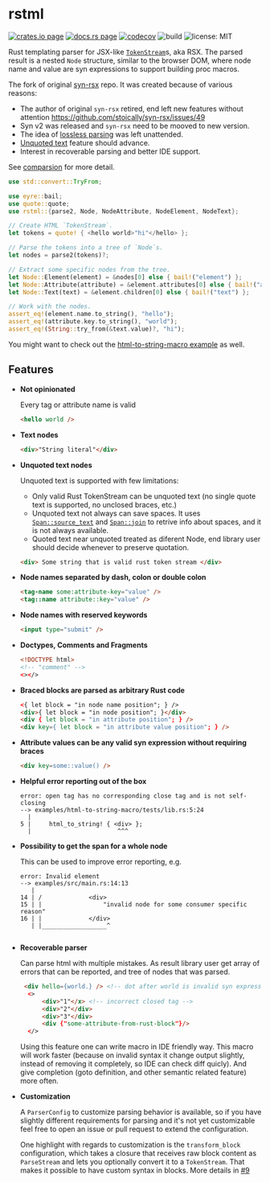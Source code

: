 # rstml

[![crates.io page](https://img.shields.io/crates/v/rstml.svg)](https://crates.io/crates/rstml)
[![docs.rs page](https://docs.rs/rstml/badge.svg)](https://docs.rs/rstml/)
[![codecov](https://codecov.io/gh/rs-tml/rstml/branch/main/graph/badge.svg?token=2LMJ8YEV92)](https://codecov.io/gh/rs-tml/rs-tml)
![build](https://github.com/rs-tml/rstml/workflows/ci/badge.svg)
![license: MIT](https://img.shields.io/crates/l/rstml.svg)

Rust templating parser for JSX-like [`TokenStream`]s, aka RSX. The parsed result is a nested `Node` structure, similar to the browser DOM, where node name and value are syn expressions to support building proc macros.

The fork of original [syn-rsx](https://github.com/stoically/syn-rsx) repo.
It was created because of various reasons:
- The author of original `syn-rsx` retired, end left new features without attention https://github.com/stoically/syn-rsx/issues/49
- Syn v2 was released and `syn-rsx` need to be mooved to new version.
- The idea of [lossless parsing](https://github.com/stoically/syn-rsx/issues/53) was left unattended.
- [Unquoted text](https://github.com/stoically/syn-rsx/issues/2) feature should advance.
- Interest in recoverable parsing and better IDE support.


See [comparsion](/comparsion-with-syn-rsx.md) for more detail.

```rust
use std::convert::TryFrom;

use eyre::bail;
use quote::quote;
use rstml::{parse2, Node, NodeAttribute, NodeElement, NodeText};

// Create HTML `TokenStream`.
let tokens = quote! { <hello world>"hi"</hello> };

// Parse the tokens into a tree of `Node`s.
let nodes = parse2(tokens)?;

// Extract some specific nodes from the tree.
let Node::Element(element) = &nodes[0] else { bail!("element") };
let Node::Attribute(attribute) = &element.attributes[0] else { bail!("attribute") };
let Node::Text(text) = &element.children[0] else { bail!("text") };

// Work with the nodes.
assert_eq!(element.name.to_string(), "hello");
assert_eq!(attribute.key.to_string(), "world");
assert_eq!(String::try_from(&text.value)?, "hi");
```

You might want to check out the [html-to-string-macro example] as well.

## Features

- **Not opinionated**

  Every tag or attribute name is valid

  ```html
  <hello world />
  ```

- **Text nodes**


  ```html
  <div>"String literal"</div>
  ```

- **Unquoted text nodes**

  Unquoted text is supported with few limitations:
  - Only valid Rust TokenStream can be unquoted text (no single quote text is supported, no unclosed braces, etc.)
  - Unquoted text not always can save spaces. It uses [`Span::source_text`] and [`Span::join`] to retrive info about spaces, and it is not always available.
  - Quoted text near unquoted treated as diferent Node, end library user should decide whenever to preserve quotation.

  ```html
  <div> Some string that is valid rust token stream </div>
  ```

- **Node names separated by dash, colon or double colon**

  ```html
  <tag-name some:attribute-key="value" />
  <tag::name attribute::key="value" />
  ```

- **Node names with reserved keywords**

  ```html
  <input type="submit" />
  ```

- **Doctypes, Comments and Fragments**

  ```html
  <!DOCTYPE html>
  <!-- "comment" -->
  <></>
  ```

- **Braced blocks are parsed as arbitrary Rust code**

  ```html
  <{ let block = "in node name position"; } />
  <div>{ let block = "in node position"; }</div>
  <div { let block = "in attribute position"; } />
  <div key={ let block = "in attribute value position"; } />
  ```

- **Attribute values can be any valid syn expression without requiring braces**

  ```html
  <div key=some::value() />
  ```

- **Helpful error reporting out of the box**

  ```rust,no-run
  error: open tag has no corresponding close tag and is not self-closing
  --> examples/html-to-string-macro/tests/lib.rs:5:24
    |
  5 |     html_to_string! { <div> };
    |                        ^^^
  ```

- **Possibility to get the span for a whole node**

  This can be used to improve error reporting, e.g.

  ```rust,no-run
  error: Invalid element
  --> examples/src/main.rs:14:13
     |
  14 | /             <div>
  15 | |                 "invalid node for some consumer specific reason"
  16 | |             </div>
     | |__________________^
     
  ```

- **Recoverable parser**

  Can parse html with multiple mistakes.
  As result library user get array of errors that can be reported, and tree of nodes that was parsed.

  ```html
   <div hello={world.} /> <!-- dot after world is invalid syn expression -->
    <>
        <div>"1"</x> <!-- incorrect closed tag -->
        <div>"2"</div>
        <div>"3"</div>
        <div {"some-attribute-from-rust-block"}/>
    </>
  ```

  Using this feature one can write macro in IDE friendly way.
  This macro will work faster (because on invalid syntax it change output slightly, instead of removing it completely, so IDE can check diff quicly). And give completion (goto definition, and other semantic related feature) more often.

- **Customization**

  A `ParserConfig` to customize parsing behavior is available, so if you have
  slightly different requirements for parsing and it's not yet customizable
  feel free to open an issue or pull request to extend the configuration.

  One highlight with regards to customization is the `transform_block`
  configuration, which takes a closure that receives raw block content as
  `ParseStream` and lets you optionally convert it to a `TokenStream`. That makes it
  possible to have custom syntax in blocks. More details in [#9]

[`syn`]: https://github.com/dtolnay/syn
[`Span::join`]: https://doc.rust-lang.org/proc_macro/struct.Span.html#method.join
[`Span::source_text`]: https://doc.rust-lang.org/proc_macro/struct.Span.html#method.source_text
[`tokenstream`]: https://doc.rust-lang.org/proc_macro/struct.TokenStream.html
[html-to-string-macro example]: https://github.com/stoically/syn-rsx/tree/main/examples/html-to-string-macro
[#9]: https://github.com/stoically/syn-rsx/issues/9
